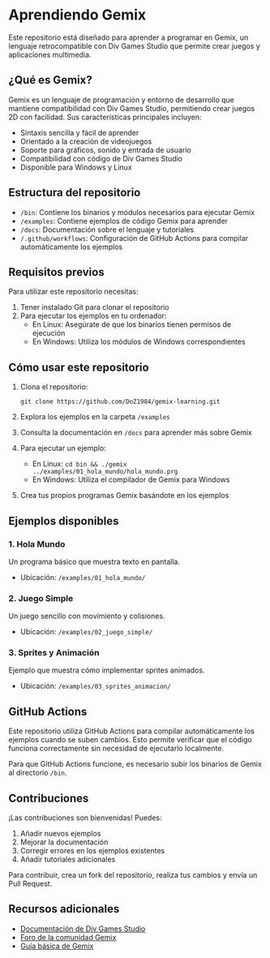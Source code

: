 # Aprendiendo Gemix

Este repositorio está diseñado para aprender a programar en Gemix, un lenguaje retrocompatible con Div Games Studio que permite crear juegos y aplicaciones multimedia.

## ¿Qué es Gemix?

Gemix es un lenguaje de programación y entorno de desarrollo que mantiene compatibilidad con Div Games Studio, permitiendo crear juegos 2D con facilidad. Sus características principales incluyen:

- Sintaxis sencilla y fácil de aprender
- Orientado a la creación de videojuegos
- Soporte para gráficos, sonido y entrada de usuario
- Compatibilidad con código de Div Games Studio
- Disponible para Windows y Linux

## Estructura del repositorio

- `/bin`: Contiene los binarios y módulos necesarios para ejecutar Gemix
- `/examples`: Contiene ejemplos de código Gemix para aprender
- `/docs`: Documentación sobre el lenguaje y tutoriales
- `/.github/workflows`: Configuración de GitHub Actions para compilar automáticamente los ejemplos

## Requisitos previos

Para utilizar este repositorio necesitas:

1. Tener instalado Git para clonar el repositorio
2. Para ejecutar los ejemplos en tu ordenador:
   - En Linux: Asegúrate de que los binarios tienen permisos de ejecución
   - En Windows: Utiliza los módulos de Windows correspondientes

## Cómo usar este repositorio

1. Clona el repositorio:
   ```
   git clone https://github.com/DoZ1984/gemix-learning.git
   ```

2. Explora los ejemplos en la carpeta `/examples`

3. Consulta la documentación en `/docs` para aprender más sobre Gemix

4. Para ejecutar un ejemplo:
   - En Linux: `cd bin && ./gemix ../examples/01_hola_mundo/hola_mundo.prg`
   - En Windows: Utiliza el compilador de Gemix para Windows

5. Crea tus propios programas Gemix basándote en los ejemplos

## Ejemplos disponibles

### 1. Hola Mundo
Un programa básico que muestra texto en pantalla.
- Ubicación: `/examples/01_hola_mundo/`

### 2. Juego Simple
Un juego sencillo con movimiento y colisiones.
- Ubicación: `/examples/02_juego_simple/`

### 3. Sprites y Animación
Ejemplo que muestra cómo implementar sprites animados.
- Ubicación: `/examples/03_sprites_animacion/`

## GitHub Actions

Este repositorio utiliza GitHub Actions para compilar automáticamente los ejemplos cuando se suben cambios. Esto permite verificar que el código funciona correctamente sin necesidad de ejecutarlo localmente.

Para que GitHub Actions funcione, es necesario subir los binarios de Gemix al directorio `/bin`.

## Contribuciones

¡Las contribuciones son bienvenidas! Puedes:

1. Añadir nuevos ejemplos
2. Mejorar la documentación
3. Corregir errores en los ejemplos existentes
4. Añadir tutoriales adicionales

Para contribuir, crea un fork del repositorio, realiza tus cambios y envía un Pull Request.

## Recursos adicionales

- [Documentación de Div Games Studio](http://div-arena.co.uk/)
- [Foro de la comunidad Gemix](https://www.gemixstudio.com/forum/)
- [Guía básica de Gemix](/docs/guia_gemix.md)